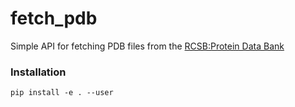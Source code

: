 # fetch_pdb
Simple API for fetching PDB files from the [RCSB:Protein Data Bank](http://www.rcsb.org/)

### Installation
    pip install -e . --user
